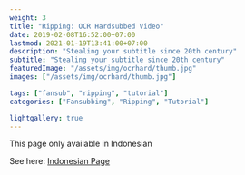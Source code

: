```yaml
---
weight: 3
title: "Ripping: OCR Hardsubbed Video"
date: 2019-02-08T16:52:00+07:00
lastmod: 2021-01-19T13:41:00+07:00
description: "Stealing your subtitle since 20th century"
subtitle: "Stealing your subtitle since 20th century"
featuredImage: "/assets/img/ocrhard/thumb.jpg"
images: ["/assets/img/ocrhard/thumb.jpg"]

tags: ["fansub", "ripping", "tutorial"]
categories: ["Fansubbing", "Ripping", "Tutorial"]

lightgallery: true
---
```


This page only available in Indonesian

<!--more-->

See here: [Indonesian Page](/posts/hardsubocr)
